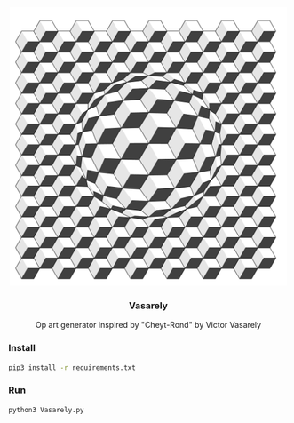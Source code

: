 <div align="center">
  <img
    src="https://raw.githubusercontent.com/Progitiel/Vasarely/main/exports/Vasarely_-400x400_l40_%23FFFFFF-%23E6E6E6-%23404040_r240.png"
    width="500px"
    alt="Vasarely"
  />
</div>

<h3 align="center">Vasarely</h3>

<div align="center">
  Op art generator inspired by "Cheyt-Rond" by Victor Vasarely
</div>

### Install

```bash
pip3 install -r requirements.txt
```

### Run

```bash
python3 Vasarely.py
```
